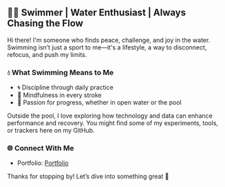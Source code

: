 ## 🏊‍♂️ Swimmer | Water Enthusiast | Always Chasing the Flow

Hi there! I'm someone who finds peace, challenge, and joy in the water. Swimming isn’t just a sport to me—it's a lifestyle, a way to disconnect, refocus, and push my limits.

### 💧 What Swimming Means to Me
- 🌀 Discipline through daily practice  
- 🌊 Mindfulness in every stroke  
- 🏅 Passion for progress, whether in open water or the pool  

Outside the pool, I love exploring how technology and data can enhance performance and recovery. You might find some of my experiments, tools, or trackers here on my GitHub.

### 🌐 Connect With Me
- Portfolio: [Portfolio](https://canariasweed.com)  

Thanks for stopping by! Let’s dive into something great 🌊
